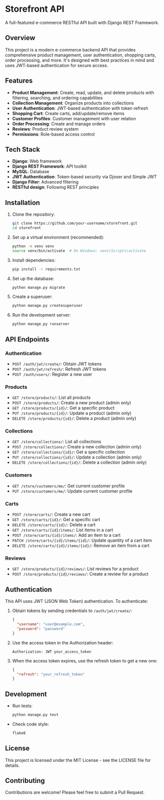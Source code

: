 # Storefront API

A full-featured e-commerce RESTful API built with Django REST Framework.

## Overview

This project is a modern e-commerce backend API that provides comprehensive product management, user authentication, shopping carts, order processing, and more. It's designed with best practices in mind and uses JWT-based authentication for secure access.

## Features

- **Product Management**: Create, read, update, and delete products with filtering, searching, and ordering capabilities
- **Collection Management**: Organize products into collections
- **User Authentication**: JWT-based authentication with token refresh
- **Shopping Cart**: Create carts, add/update/remove items
- **Customer Profiles**: Customer management with user relation
- **Order Processing**: Create and manage orders
- **Reviews**: Product review system
- **Permissions**: Role-based access control

## Tech Stack

- **Django**: Web framework
- **Django REST Framework**: API toolkit
- **MySQL**: Database
- **JWT Authentication**: Token-based security via Djoser and Simple JWT
- **Django Filter**: Advanced filtering
- **RESTful design**: Following REST principles

## Installation

1. Clone the repository:
   ```bash
   git clone https://github.com/your-username/storefront.git
   cd storefront
   ```

2. Set up a virtual environment (recommended):
   ```bash
   python -m venv venv
   source venv/bin/activate  # On Windows: venv\Scripts\activate
   ```

3. Install dependencies:
   ```bash
   pip install -r requirements.txt
   ```

4. Set up the database:
   ```bash
   python manage.py migrate
   ```

5. Create a superuser:
   ```bash
   python manage.py createsuperuser
   ```

6. Run the development server:
   ```bash
   python manage.py runserver
   ```

## API Endpoints

### Authentication
- `POST /auth/jwt/create/`: Obtain JWT tokens
- `POST /auth/jwt/refresh/`: Refresh JWT tokens
- `POST /auth/users/`: Register a new user

### Products
- `GET /store/products/`: List all products
- `POST /store/products/`: Create a new product (admin only)
- `GET /store/products/{id}/`: Get a specific product
- `PUT /store/products/{id}/`: Update a product (admin only)
- `DELETE /store/products/{id}/`: Delete a product (admin only)

### Collections
- `GET /store/collections/`: List all collections
- `POST /store/collections/`: Create a new collection (admin only)
- `GET /store/collections/{id}/`: Get a specific collection
- `PUT /store/collections/{id}/`: Update a collection (admin only)
- `DELETE /store/collections/{id}/`: Delete a collection (admin only)

### Customers
- `GET /store/customers/me/`: Get current customer profile
- `PUT /store/customers/me/`: Update current customer profile

### Carts
- `POST /store/carts/`: Create a new cart
- `GET /store/carts/{id}/`: Get a specific cart
- `DELETE /store/carts/{id}/`: Delete a cart
- `GET /store/carts/{id}/items/`: List items in a cart
- `POST /store/carts/{id}/items/`: Add an item to a cart
- `PATCH /store/carts/{id}/items/{id}/`: Update quantity of a cart item
- `DELETE /store/carts/{id}/items/{id}/`: Remove an item from a cart

### Reviews
- `GET /store/products/{id}/reviews/`: List reviews for a product
- `POST /store/products/{id}/reviews/`: Create a review for a product

## Authentication

This API uses JWT (JSON Web Token) authentication. To authenticate:

1. Obtain tokens by sending credentials to `/auth/jwt/create/`:
   ```json
   {
     "username": "user@example.com",
     "password": "password"
   }
   ```

2. Use the access token in the Authorization header:
   ```
   Authorization: JWT your_access_token
   ```

3. When the access token expires, use the refresh token to get a new one:
   ```json
   {
     "refresh": "your_refresh_token"
   }
   ```

## Development

- Run tests:
  ```bash
  python manage.py test
  ```

- Check code style:
  ```bash
  flake8
  ```

## License

This project is licensed under the MIT License - see the LICENSE file for details.

## Contributing

Contributions are welcome! Please feel free to submit a Pull Request. 